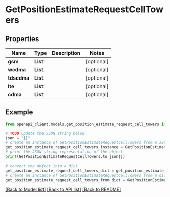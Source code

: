 # GetPositionEstimateRequestCellTowers


## Properties

Name | Type | Description | Notes
------------ | ------------- | ------------- | -------------
**gsm** | **List** |  | [optional] 
**wcdma** | **List** |  | [optional] 
**tdscdma** | **List** |  | [optional] 
**lte** | **List** |  | [optional] 
**cdma** | **List** |  | [optional] 

## Example

```python
from openapi_client.models.get_position_estimate_request_cell_towers import GetPositionEstimateRequestCellTowers

# TODO update the JSON string below
json = "{}"
# create an instance of GetPositionEstimateRequestCellTowers from a JSON string
get_position_estimate_request_cell_towers_instance = GetPositionEstimateRequestCellTowers.from_json(json)
# print the JSON string representation of the object
print(GetPositionEstimateRequestCellTowers.to_json())

# convert the object into a dict
get_position_estimate_request_cell_towers_dict = get_position_estimate_request_cell_towers_instance.to_dict()
# create an instance of GetPositionEstimateRequestCellTowers from a dict
get_position_estimate_request_cell_towers_from_dict = GetPositionEstimateRequestCellTowers.from_dict(get_position_estimate_request_cell_towers_dict)
```
[[Back to Model list]](../README.md#documentation-for-models) [[Back to API list]](../README.md#documentation-for-api-endpoints) [[Back to README]](../README.md)


